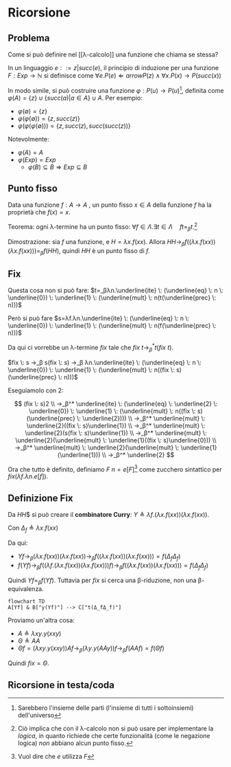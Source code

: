 # Ricorsione

## Problema

Come si può definire nel [[λ-calcolo]] una funzione che chiama se stessa?

In un linguaggio $e::=z|succ(e)$, il principio di induzione per una funzione $F:Exp → ℕ$ si definisce come $∀e. P(e) ⇐arrow P(z) ∧ ∀x.P(x) → P(succ(x))$

In modo simile, si può costruire una funzione $φ: P(u) → P(u)$[^1], definita come $φ(A)=\{z\} ∪ \{succ(a)|a ∈ A\} ∪ A$. Per esempio:
- $φ(∅)=\{z\}$
- $φ(φ(∅))=\{z, succ(z)\}$
- $φ(φ(φ(∅)))=\{z, succ(z), succ(succ(z))\}$

Notevolmente:
- $φ(A)=A$
- $φ(Exp)=Exp$
	- $φ(B) ⊆ B⇒Exp ⊆ B$

## Punto fisso

Data una funzione $f:A → A$ , un punto fisso $x ∈ A$ della funzione $f$ ha la proprietà che $f(x)=x$.

Teorema: ogni λ-termine ha un punto fisso: $∀f ∈ Λ.∃ t ∈ Λ \quad ft=_β t$.[^2]

Dimostrazione: sia $f$ una funzione, e $H=λx.f(xx)$. Allora $HH →_β f((λx.f(xx))(λx.f(xx)))=_β f(HH)$, quindi $HH$ è un punto fisso di $f$.

## Fix

Questa cosa non si può fare: $t=_βλn.\underline{ite} \: (\underline{eq} \: n \: \underline{0}) \: \underline{1} \: (\underline{mult} \: n(t(\underline{prec} \: n)))$

Però si può fare $s=λf.λn.\underline{ite} \: (\underline{eq} \: n \: \underline{0}) \: \underline{1} \: (\underline{mult} \: n(f(\underline{prec} \: n)))$

Da qui ci vorrebbe un λ-termine $fix$ tale che $fix \: t →_β^* t(fix \: t)$.

$fix \: s →_β s(fix \: s) →_β λn.\underline{ite} \: (\underline{eq} \: n \: \underline{0}) \: \underline{1} \: (\underline{mult} \: n((fix \: s)(\underline{prec} \: n)))$

Eseguiamolo con 2:

$$
(fix \: s)2 \\
→_β^* \underline{ite} \: (\underline{eq} \: \underline{2} \: \underline{0}) \: \underline{1} \: (\underline{mult} \: n((fix \: s)(\underline{prec} \: \underline{2}))) \\
→_β^* \underline{mult} \: \underline{2}((fix \: s)\underline{1}) \\
→_β^* \underline{mult} \: \underline{2}(s(fix \: s)\underline{1}) \\
→_β^* \underline{mult} \: \underline{2}(\underline{mult} \: \underline{1}((fix \: s)\underline{0})) \\
→_β^* \underline{mult} \: \underline{2}(\underline{mult} \: \underline{1}(\underline{1})) \\
→_β^* \underline{2}
$$

Ora che tutto è definito, definiamo $F \: n=e[F]$[^3] come zucchero sintattico per $fix(λf.λn.e[f])$.

## Definizione Fix

Da $HH$$ si può creare il **combinatore Curry**: $Y ≜ λf.(λx.f(xx))(λx.f(xx))$.

Con $Δ_f ≜ λx.f(xx)$

Da qui:
- $Yf →_β (λx.f(xx))(λx.f(xx)) →_β f((λx.f(xx))(λx.f(xx)))=f(Δ_fΔ_f)$
- $f(Yf) →_β f((λf.(λx.f(xx))(λx.f(xx)))f) →_β f((λx.f(xx))(λx.f(xx)))=f(Δ_fΔ_f)$

Quindi $Yf =_β f(Yf)$. Tuttavia per $fix$ si cerca una β-riduzione, non una β-equivalenza.

```mermaid
flowchart TD
A[Yf] & B["y(Yf)"] --> C["t(Δ_fΔ_f)"]
```

Proviamo un'altra cosa:
- $A≜λxy.y(xxy)$
- $Θ≜AA$
- $Θf=(λxy.y(xxy))Af →_β (λy.y(AAy))f →_β f(AAf)=f(Θf)$

Quindi $fix=Θ$.

[^1]: Sarebbero l'insieme delle parti (l'insieme di tutti i sottoinsiemi) dell'universo
[^2]: Ciò implica che con il λ-calcolo non si può usare per implementare la *logica*, in quanto richiede che certe funzionalità (come le negazione logica) *non* abbiano alcun punto fisso.
[^3]: Vuol dire che $e$ utilizza $F$

## Ricorsione in testa/coda